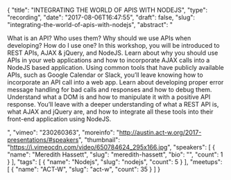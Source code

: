 {
  "title": "INTEGRATING THE WORLD OF APIS WITH NODEJS",
  "type": "recording",
  "date": "2017-08-06T16:47:55",
  "draft": false,
  "slug": "integrating-the-world-of-apis-with-nodejs",
  "abstract": "<p>What is an API? Who uses them? Why should we use APIs when developing? How do I use one? In this workshop, you will be introduced to REST APIs, AJAX & jQuery, and NodeJS. Learn about why you should use APIs in your web applications and how to incorporate AJAX calls into a NodeJS based application. Using common tools that have publicly available APIs, such as Google Calendar or Slack, you’ll leave knowing how to incorporate an API call into a web app. Learn about developing proper error message handling for bad calls and responses and how to debug them. Understand what a DOM is and how to manipulate it with a positive API response. You’ll leave with a deeper understanding of what a REST API is, what AJAX and jQuery are, and how to integrate all these tools into their front-end application using NodeJS.</p>",
  "vimeo": "230260363",
  "moreinfo": "http://austin.act-w.org/2017-presentations/#speakers",
  "thumbnail": "https://i.vimeocdn.com/video/650784624_295x166.jpg",
  "speakers": [
    {
      "name": "Meredith Hassett",
      "slug": "meredith-hassett",
      "bio": "",
      "count": 1
    }
  ],
  "tags": [
    {
      "name": "Nodejs",
      "slug": "nodejs",
      "count": 5
    }
  ],
  "meetups": [
    {
      "name": "ACT-W",
      "slug": "act-w",
      "count": 35
    }
  ]
}